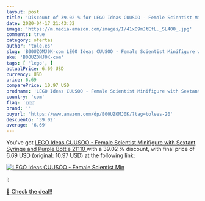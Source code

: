 ```yaml
---
layout: post
title: 'Discount of 39.02 % for LEGO Ideas CUUSOO - Female Scientist Min'
date: 2020-04-17 21:43:32
image: 'https://m.media-amazon.com/images/I/41xO9mJtEfL._SL400_.jpg'
comments: true
category: ofertas
author: 'tole.es'
slug: 'B00UZOMJ0K-com LEGO Ideas CUUSOO - Female Scientist Minifigure with...'
sku: 'B00UZOMJ0K-com'
tags: [ 'lego', ]
actualPrice: 6.69 USD
currency: USD
price: 6.69
comparePrice: 10.97 USD
prodname: 'LEGO Ideas CUUSOO - Female Scientist Minifigure with Sextant  Syringe and Purple Bottle  21110 '
country: 'com'
flag: '🇺🇸'
brand: ''
buyurl: 'https://www.amazon.com/dp/B00UZOMJ0K/?tag=tolees-20'
descuento: '39.02'
average: '6.69'
---
```


You've got [LEGO Ideas CUUSOO - Female Scientist Minifigure with Sextant  Syringe and Purple Bottle  21110 ](https://www.amazon.com/dp/B00UZOMJ0K/?tag=tolees-20) with a  39.02 % discount, with final price of 6.69 USD (original: 10.97 USD) at the following link:

[![LEGO Ideas CUUSOO - Female Scientist Min](https://m.media-amazon.com/images/I/41xO9mJtEfL._SL400_.jpg)](https://www.amazon.com/dp/B00UZOMJ0K/?tag=tolees-20)

ℹ️:


[🛒 Check the deal!!](https://www.amazon.com/dp/B00UZOMJ0K/?tag=tolees-20)
